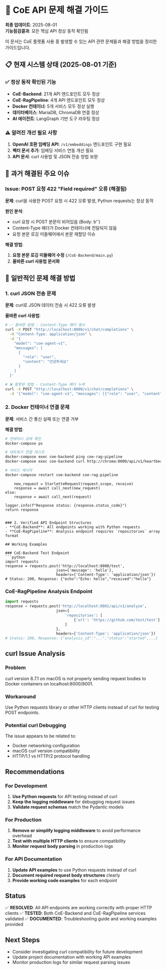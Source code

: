 # 🔧 CoE API 문제 해결 가이드

**최종 업데이트**: 2025-08-01  
**기능점검결과**: 모든 핵심 API 정상 동작 확인됨

이 문서는 CoE 플랫폼 사용 중 발생할 수 있는 API 관련 문제들과 해결 방법을 정리한 가이드입니다.

## 📋 현재 시스템 상태 (2025-08-01 기준)

### ✅ 정상 동작 확인된 기능
- **CoE-Backend**: 21개 API 엔드포인트 모두 정상
- **CoE-RagPipeline**: 4개 API 엔드포인트 모두 정상
- **Docker 컨테이너**: 5개 서비스 모두 정상 실행
- **데이터베이스**: MariaDB, ChromaDB 연결 정상
- **AI 에이전트**: LangGraph 기반 도구 라우팅 정상

### ⚠️ 알려진 개선 필요 사항
1. **OpenAI 호환 임베딩 API**: `/v1/embeddings` 엔드포인트 구현 필요
2. **벡터 문서 추가**: 임베딩 서비스 연동 개선 필요
3. **API 문서**: curl 사용법 및 JSON 전송 방법 보완

## 🚨 과거 해결된 주요 이슈

### Issue: POST 요청 422 "Field required" 오류 (해결됨)
**문제**: curl을 사용한 POST 요청 시 422 오류 발생, Python requests는 정상 동작

**원인 분석**:
- curl 요청 시 POST 본문이 비어있음 (Body: b'')
- Content-Type 헤더가 Docker 컨테이너에 전달되지 않음
- 요청 본문 로깅 미들웨어에서 본문 재할당 이슈

**해결 방법**:
1. **요청 본문 로깅 미들웨어 수정** (`/CoE-Backend/main.py`)
2. **올바른 curl 사용법 문서화**

## 🔧 일반적인 문제 해결 방법

### 1. curl JSON 전송 문제

**문제**: curl로 JSON 데이터 전송 시 422 오류 발생

**올바른 curl 사용법**:
```bash
# ✅ 올바른 방법 - Content-Type 헤더 필수
curl -X POST "http://localhost:8000/v1/chat/completions" \
  -H "Content-Type: application/json" \
  -d '{
    "model": "coe-agent-v1",
    "messages": [
      {
        "role": "user",
        "content": "안녕하세요"
      }
    ]
  }'

# ❌ 잘못된 방법 - Content-Type 헤더 누락
curl -X POST "http://localhost:8000/v1/chat/completions" \
  -d '{"model": "coe-agent-v1", "messages": [{"role": "user", "content": "안녕하세요"}]}'
```

### 2. Docker 컨테이너 연결 문제

**문제**: 서비스 간 통신 실패 또는 연결 거부

**해결 방법**:
```bash
# 컨테이너 상태 확인
docker-compose ps

# 네트워크 연결 테스트
docker-compose exec coe-backend ping coe-rag-pipeline
docker-compose exec coe-backend curl http://chroma:8000/api/v1/heartbeat

# 서비스 재시작
docker-compose restart coe-backend coe-rag-pipeline
```
        new_request = StarletteRequest(request.scope, receive)
        response = await call_next(new_request)
    else:
        response = await call_next(request)
    
    logger.info(f"Response status: {response.status_code}")
    return response
```

### 2. Verified API Endpoint Structures
- **CoE-Backend**: All endpoints working with Python requests
- **CoE-RagPipeline**: Analysis endpoint requires `repositories` array format

## Working Examples

### CoE-Backend Test Endpoint
```python
import requests
response = requests.post('http://localhost:8000/test', 
                       json={'message': 'hello'},
                       headers={'Content-Type': 'application/json'})
# Status: 200, Response: {"echo":"Echo: hello","received":"hello"}
```

### CoE-RagPipeline Analysis Endpoint
```python
import requests
response = requests.post('http://localhost:8001/api/v1/analyze', 
                       json={
                           'repositories': [
                               {'url': 'https://github.com/test/test'}
                           ]
                       },
                       headers={'Content-Type': 'application/json'})
# Status: 200, Response: {"analysis_id":"...","status":"started",...}
```

## curl Issue Analysis

### Problem
curl version 8.7.1 on macOS is not properly sending request bodies to Docker containers on localhost:8000/8001.

### Workaround
Use Python requests library or other HTTP clients instead of curl for testing POST endpoints.

### Potential curl Debugging
The issue appears to be related to:
- Docker networking configuration
- macOS curl version compatibility
- HTTP/1.1 vs HTTP/2 protocol handling

## Recommendations

### For Development
1. **Use Python requests** for API testing instead of curl
2. **Keep the logging middleware** for debugging request issues
3. **Validate request schemas** match the Pydantic models

### For Production
1. **Remove or simplify logging middleware** to avoid performance overhead
2. **Test with multiple HTTP clients** to ensure compatibility
3. **Monitor request body parsing** in production logs

### For API Documentation
1. **Update API examples** to use Python requests instead of curl
2. **Document required request body structures** clearly
3. **Provide working code examples** for each endpoint

## Status
✅ **RESOLVED**: All API endpoints are working correctly with proper HTTP clients
✅ **TESTED**: Both CoE-Backend and CoE-RagPipeline services validated
✅ **DOCUMENTED**: Troubleshooting guide and working examples provided

## Next Steps
- Consider investigating curl compatibility for future development
- Update project documentation with working API examples
- Monitor production logs for similar request parsing issues